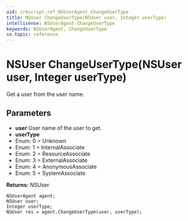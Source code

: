 ```yaml
---
uid: crmscript_ref_NSUserAgent_ChangeUserType
title: NSUser ChangeUserType(NSUser user, Integer userType)
intellisense: NSUserAgent.ChangeUserType
keywords: NSUserAgent, ChangeUserType
so.topic: reference
---
```


# NSUser ChangeUserType(NSUser user, Integer userType)

Get a user from the user name.

## Parameters

* **user** User name of the user to get.
* **userType** 
* Enum: 0 = Unknown 
* Enum: 1 = InternalAssociate 
* Enum: 2 = ResourceAssociate 
* Enum: 3 = ExternalAssociate 
* Enum: 4 = AnonymousAssociate 
* Enum: 5 = SystemAssociate 

**Returns:** NSUser

```crmscript
NSUserAgent agent;
NSUser user;
Integer userType;
NSUser res = agent.ChangeUserType(user, userType);
```

